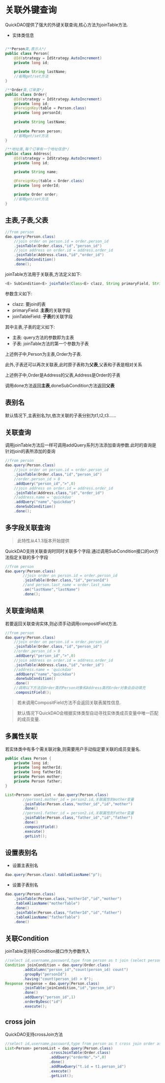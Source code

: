 # 关联外键查询

QuickDAO提供了强大的外键关联查询,核心方法为joinTable方法.

* 实体类信息

```java

/**Person类,表示人*/
public class Person{
    @Id(strategy = IdStrategy.AutoIncrement)
    private long id;
    
    private String lastName;
    //省略get/set方法
}

/**Order类,订单类*/
public class Order{
    @Id(strategy = IdStrategy.AutoIncrement)
    private long id;
    @ForeignKey(table = Person.class)
    private long personId;
    
    private String lastName;
    
    private Person person;
    //省略get/set方法
}

/**地址类,每个订单有一个地址信息*/
public class Address{
    @Id(strategy = IdStrategy.AutoIncrement)
    private long id;

    private String name;

    @ForeignKey(table = Order.class)
    private long orderId;
    
    private Order order;
    //省略get/set方法
}
```

## 主表,子表,父表

```java
//from person
dao.query(Person.class)
    //join order on person.id = order.person_id 
    .joinTable(Order.class,"id","person_id")
    //join address on order.id = address.order_id
    .joinTable(Address.class,"id","order_id")
    .doneSubCondition()
    .done();
```

joinTable方法用于关联表,方法定义如下:
```java
<E> SubCondition<E> joinTable(Class<E> clazz, String primaryField, String joinTableField);
```

参数含义如下:

* clazz: 要join的表
* primaryField: **主表**的关联字段
* joinTableField: **子表**的关联字段

其中主表,子表的定义如下:

* 主表: query方法的参数即为主表
* 子表: joinTable方法的第一个参数为子表

上述例子中,Person为主表,Order为子表.

此外,子表还可以再次关联表,此时原子表称为**父表**,父表和子表是相对关系

上述例子中,Order是Address的父表,Address是Order的子表

调用done方法返回**主表**,doneSubCondition方法返回**父表**

## 表别名

默认情况下,主表别名为t,依次关联的子表分别为t1,t2,t3......

## 关联查询

调用joinTable方法后一样可调用addQuery系列方法添加查询参数.此时的查询是针对join的表所添加的查询

```java
//from person
dao.query(Person.class)
    //join order on person.id = order.person_id 
    .joinTable(Order.class,"id","person_id")
    //order.person_id > 0
    .addQuery("person_id",">",0)
    //join address on order.id = address.order_id
    .joinTable(Address.class,"id","order_id")
    //address.name = 'quickdao'
    .addQuery("name","quickdao")
    .doneSubCondition()
    .done();
```

## 多字段关联查询

> 此特性从4.1.3版本开始提供

QuickDAO支持关联查询时同时关联多个字段.通过调用SubCondition接口的on方法指定关联的多个字段

```java
//from person
dao.query(Person.class)
        //join order on person.id = order.person_id
        .joinTable(Order.class,"id","personId")
        //and person.last_name = order.last_name
        .on("lastName","lastName")
        .done();
```

## 关联查询结果

若要返回关联查询实体,则必须手动调用compositField方法.

```java
//from person
dao.query(Person.class)
    //join order on person.id = order.person_id 
    .joinTable(Order.class,"id","person_id")
    //order.person_id > 0
    .addQuery("person_id",">",0)
    //join address on order.id = address.order_id
    .joinTable(Address.class,"id","order_id")
    //address.name = 'quickdao'
    .addQuery("name","quickdao")
    .doneSubCondition()
    .done()
    //调用以下方法后Order类的Person对象和Address类的Order对象会自动填充
    .compositField();
```

> 若未调用CompositField方法不会返回关联表属性信息.

> 默认情况下QuickDAO会根据实体类型自动寻找实体类成员变量中唯一匹配的成员变量.

## 多属性关联

若实体类中有多个需关联对象,则需要用户手动指定要关联的成员变量名.

```java
public class Person {
    private long id;
    private long motherId;
    private long fatherId;
    private Person mother;
    private Person father;
}
```

```java
List<Person> userList = dao.query(Person.class)
        //person1.mother_id = person2.id,关联属性到mother变量
        .joinTable(Person.class,"mother_id","id","mother")
        .done()
        //person1.father_id = person2.id,关联属性到father变量
        .joinTable(Person.class,"father_id","id","father")
        .done()
        .compositField()
        .execute()
        .getList();
```
## 设置表别名

* 设置主表别名

```java
dao.query(Person.class).tableAliasName("p");
```

* 设置子表别名

```java
dao.query(Person.class)
    .joinTable(Person.class,"motherId","id","mother")
    .tableAliasName("motherTable")
    .done()
    .joinTable(Person.class,"fatherId","id","father")
    .tableAliasName("fatherTable")
    .done()
```

## 关联Condition

joinTable支持将Condition接口作为参数传入
```java
//select id,username,password,type from person as t join (select person_id,count(person_id) count from `order` group by person_id having count(person_id) > 0) t1 on t.id = t1.person_id where t.person_id = 1 order by t.id desc
Condition joinCondition = dao.query(Order.class)
        .addColumn("person_id","count(person_id) count")
        .groupBy("personId")
        .having("count(person_id) > 0");
Response response = dao.query(Person.class)
        .joinTable(joinCondition,"id","person_id")
        .done()
        .addQuery("person_id",1)
        .orderByDesc("id")
        .execute();
```

## cross join

QuickDAO支持crossJoin方法

```java
//select id,username,password,type from person as t cross join order as t1 where t.id =t1.person_id and t1.order_no > 0
List<Person> personList = dao.query(Person.class)
                    .crossJoinTable(Order.class)
                    .addQuery("orderNo",">",0)
                    .done()
                    .addRawQuery("t.id = t1.person_id")
                    .execute()
                    .getList();
```
